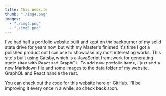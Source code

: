 ```yaml
---
title: This Website
thumb: "./img4.png"
images:
  - "./img4.png"
  - "./img5.png"
---
```

I've had half a portfolio website built and kept on the backburner of my solid state drive for years now, but with my Master's finished it's time I got a polished product out I can use to showcase my most interesting works. This site's built using Gatsby, which is a JavaScript framework for generating static sites with React and GraphQL. To add new portfolio items, I just add a new Markdown file and some images to the data folder of my website. GraphQL and React handle the rest.

You can check out the code for this website here on GitHub. I'll be improving it every once in a while, so check back soon.